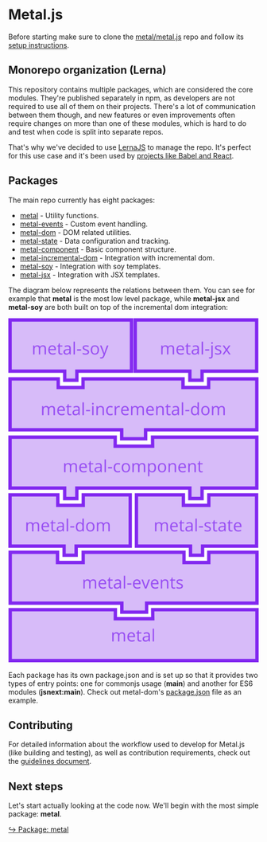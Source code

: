 # Metal.js

Before starting make sure to clone the [metal/metal.js](https://github.com/metal/metal.js) repo and follow its [setup instructions](https://github.com/metal/metal.js#setup).

## Monorepo organization (Lerna)

This repository contains multiple packages, which are considered the core modules. They're published separately in npm, as developers are not required to use all of them on their projects. There's a lot of communication between them though, and new features or even improvements often require changes on more than one of these modules, which is hard to do and test when code is split into separate repos.

That's why we've decided to use [LernaJS](https://lernajs.io/) to manage the
repo. It's perfect for this use case and it's been used by
[projects like Babel and React](https://lernajs.io/#users).

## Packages

The main repo currently has eight packages:

* [metal](http://npmjs.com/package/metal) - Utility functions.
* [metal-events](http://npmjs.com/package/metal-events) - Custom event handling.
* [metal-dom](http://npmjs.com/package/metal-dom) - DOM related utilities.
* [metal-state](http://npmjs.com/package/metal-state) - Data configuration and tracking.
* [metal-component](http://npmjs.com/package/metal-component) - Basic component structure.
* [metal-incremental-dom](http://npmjs.com/package/metal-incremental-dom) - Integration with incremental dom.
* [metal-soy](http://npmjs.com/package/metal-soy) - Integration with soy templates.
* [metal-jsx](http://npmjs.com/package/metal-jsx) - Integration with JSX templates.

The diagram below represents the relations between them. You can see for example that **metal** is the most low level package, while **metal-jsx** and **metal-soy** are both built on top of the incremental dom integration:

![Packages](../diagrams/repos.png)

Each package has its own package.json and is set up so that it provides two
types of entry points: one for commonjs usage (**main**) and another for ES6
modules (**jsnext:main**). Check out metal-dom's
[package.json](packages/metal-dom/package.json#L11) file as an example.

## Contributing

For detailed information about the workflow used to develop for Metal.js (like building and testing), as well as contribution requirements, check out the [guidelines document](https://github.com/metal/metal.js/blob/master/CONTRIBUTING.md).

## Next steps

Let's start actually looking at the code now. We'll begin with the most simple package: **metal**.

[↪ Package: metal](metal.js/metal.md)
